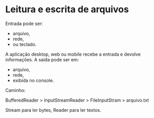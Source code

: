 #  Leitura e escrita de arquivos

Entrada pode ser:
- arquivo,
- rede,
- ou teclado.

A aplicação desktop, web ou mobile recebe a entrada e devolve informações. A saída pode ser em:

- arquivo,
- rede,
- exibida no console.

Caminho:

BufferedReader > InputStreamReader > FileInputStram > arquivo.txt

Stream para ler bytes, Reader para ler textos.